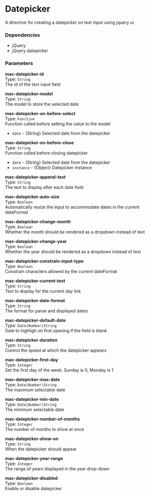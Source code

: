 
Datepicker
===
A directive for creating a datepicker on text input using jquery ui  
  
### Dependencies
- jQuery  
- jQuery datepicker  

### Parameters
**mac-datepicker-id**  
Type: `String`  
The id of the text input field  
  
**mac-datepicker-model**  
Type: `String`  
The model to store the selected date  
  
**mac-datepicker-on-before-select**  
Type: `Function`  
Function called before setting the value to the model  
- `date` - {String} Selected date from the datepicker  
  
**mac-datepicker-on-before-close**  
Type: `String`  
Function called before closing datepicker  
- `date` - {String} Selected date from the datepicker  
- `instance` - {Object} Datepicker instance  
  
**mac-datepicker-append-text**  
Type: `String`  
The text to display after each date field  
  
**mac-datepicker-auto-size**  
Type: `Boolean`  
Automatically resize the input to accommodate dates in the current dateFormat  
  
**mac-datepicker-change-month**  
Type: `Boolean`  
Whether the month should be rendered as a dropdown instead of text  
  
**mac-datepicker-change-year**  
Type: `Boolean`  
Whether the year should be rendered as a dropdown instead of text  
  
**mac-datepicker-constrain-input-type**  
Type: `Boolean`  
Constrain characters allowed by the current dateFormat  
  
**mac-datepicker-current-text**  
Type: `String`  
Text to display for the current day link  
  
**mac-datepicker-date-format**  
Type: `String`  
The format for parse and displayed dates  
  
**mac-datepicker-default-date**  
Type: `Date|Number|String`  
Date to highligh on first opening if the field is blank  
  
**mac-datepicker-duration**  
Type: `String`  
Control the speed at which the datepicker appears  
  
**mac-datepicker-first-day**  
Type: `Integer`  
Set the first day of the week. Sunday is 0, Monday is 1  
  
**mac-datepicker-max-date**  
Type: `Date|Number|String`  
The maximum selectable date  
  
**mac-datepicker-min-date**  
Type: `Date|Number|String`  
The minimum selectable date  
  
**mac-datepicker-number-of-months**  
Type: `Integer`  
The number of months to show at once  
  
**mac-datepicker-show-on**  
Type: `String`  
When the datepicker should appear  
  
**mac-datepicker-year-range**  
Type: `Integer`  
The range of years displayed in the year drop-down  
  
**mac-datepicker-disabled**  
Type: `Boolean`  
Enable or disable datepicker  
  

